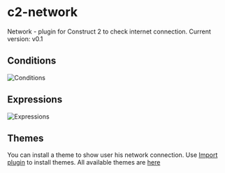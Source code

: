 # c2-network
Network - plugin for Construct 2 to check internet connection. Current version: v0.1
## Conditions
![Conditions](http://dl4.joxi.net/drive/2018/03/05/0008/0341/561493/93/e4fb61f029.jpg)
## Expressions
![Expressions](http://dl4.joxi.net/drive/2018/03/05/0008/0341/561493/93/481f4418aa.jpg)
## Themes
You can install a theme to show user his network connection. Use [Import plugin](https://www.scirra.com/forum/plugin-import-previously-quot-css-import-quot_t78007) to install themes. All available themes are [here](https://github.com/HubSpot/offline/tree/master/themes)
